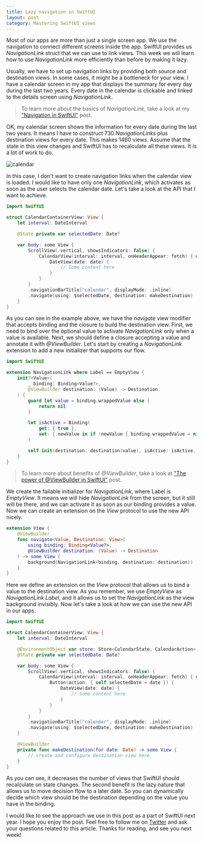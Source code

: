 ```yaml
---
title: Lazy navigation in SwiftUI
layout: post
category: Mastering SwiftUI views
---
```


Most of our apps are more than just a single screen app. We use the navigation to connect different screens inside the app. SwiftUI provides us *NavigationLink* struct that we can use to link views. This week we will learn how to use *NavigationLink* more efficiently than before by making it lazy.

Usually, we have to set up navigation links by providing both source and destination views. In some cases, it might be a bottleneck for your view. I have a calendar screen in my app that displays the summary for every day during the last two years. Every date in the calendar is clickable and linked to the details screen using *NavigationLink*.

> To learn more about the basics of *NavigationLink*, take a look at my ["Navigation in SwiftUI"](/2019/07/17/navigation-in-swiftui/) post.

OK, my calendar screen shows the information for every date during the last two years. It means I have to construct 730 *NavigationLinks* plus destination views for every date. This makes 1460 views. Assume that the state in this view changes and SwiftUI has to recalculate all these views. It is a lot of work to do.

![calendar](/public/lazy.PNG)

In this case, I don't want to create navigation links when the calendar view is loaded. I would like to have only one *NavigationLink*, which activates as soon as the user selects the calendar date. Let's take a look at the API that I want to achieve.

```swift
import SwiftUI

struct CalendarContainerView: View {
    let interval: DateInterval

    @State private var selectedDate: Date?

    var body: some View {
        ScrollView(.vertical, showsIndicators: false) {
            CalendarView(interval: interval, onHeaderAppear: fetch) { date in
                DateView(date: date) {
                    // Some content here
                }
            }
        }
        .navigationBarTitle("calendar", displayMode: .inline)
        .navigate(using: $selectedDate, destination: makeDestination)
    }
}
```

As you can see in the example above, we have the *navigate* view modifier that accepts binding and the closure to build the destination view. First, we need to bind over the optional value to activate *NavigationLink* only when a value is available. Next, we should define a closure accepting a value and annotate it with *@ViewBuilder*. Let's start by creating a *NavigationLink* extension to add a new initializer that supports our flow.

```swift
import SwiftUI

extension NavigationLink where Label == EmptyView {
    init?<Value>(
        _ binding: Binding<Value?>,
        @ViewBuilder destination: (Value) -> Destination
    ) {
        guard let value = binding.wrappedValue else {
            return nil
        }

        let isActive = Binding(
            get: { true },
            set: { newValue in if !newValue { binding.wrappedValue = nil } }
        )

        self.init(destination: destination(value), isActive: isActive, label: EmptyView.init)
    }
}
```

> To learn more about benefits of *@ViewBuilder*, take a look at ["The power of @ViewBuilder in SwiftUI"](/2019/12/18/the-power-of-viewbuilder-in-swiftui/) post.

We create the failable initializer for *NavigationLink*, where Label is *EmptyView*. It means we will hide *NavigationLink* from the screen, but it still will be there, and we can activate it as soon as our binding provides a value. Now we can create an extension on the *View* protocol to use the new API nicely.

```swift
extension View {
    @ViewBuilder
    func navigate<Value, Destination: View>(
        using binding: Binding<Value?>,
        @ViewBuilder destination: (Value) -> Destination
    ) -> some View {
        background(NavigationLink(binding, destination: destination))
    }
}
```

Here we define an extension on the *View* protocol that allows us to bind a value to the destination view. As you remember, we use *EmptyView* as *NavigationLink* *Label*, and it allows us to set the *NavigationLink* as the view background invisibly. Now let's take a look at how we can use the new API in our apps.

```swift
import SwiftUI

struct CalendarContainerView: View {
    let interval: DateInterval

    @EnvironmentObject var store: Store<CalendarState, CalendarAction>
    @State private var selectedDate: Date?

    var body: some View {
        ScrollView(.vertical, showsIndicators: false) {
            CalendarView(interval: interval, onHeaderAppear: fetch) { date in
                Button(action: { self.selectedDate = date }) {
                    DateView(date: date) {
                        // Some content here
                    }
                }
            }
        }
        .navigationBarTitle("calendar", displayMode: .inline)
        .navigate(using: $selectedDate, destination: makeDestination)
    }

    @ViewBuilder
    private func makeDestination(for date: Date) -> some View {
        // create and configure destination view here
    }
}
```

As you can see, it decreases the number of views that SwiftUI should recalculate on state changes. The second benefit is the lazy nature that allows us to move decision flow to a later date. So you can dynamically decide which view should be the destination depending on the value you have in the binding.

I would like to see the approach we use in this post as a part of SwiftUI next year. I hope you enjoy the post. Feel free to follow me on [Twitter](https://twitter.com/mecid) and ask your questions related to this article. Thanks for reading, and see you next week!